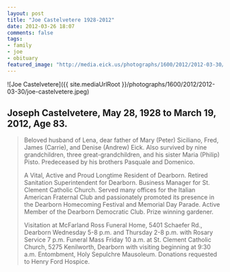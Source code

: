 ```yaml
---
layout: post
title: "Joe Castelvetere 1928-2012"
date: 2012-03-26 18:07
comments: false
tags:
- family
- joe
- obituary
featured_image: "http://media.eick.us/photographs/1600/2012/2012-03-30/joe-castelvetere.jpeg"
---
```


![Joe Castelvetere]({{ site.mediaUrlRoot }}/photographs/1600/2012/2012-03-30/joe-castelvetere.jpeg)

## Joseph Castelvetere, May 28, 1928 to March 19, 2012, Age 83.

> Beloved husband of Lena, dear father of Mary (Peter) Siciliano, Fred, James (Carrie), and Denise (Andrew) Eick. Also survived by nine grandchildren, three great-grandchildren, and his sister Maria (Philip) Pisto. Predeceased by his brothers Pasquale and Domenico.
>
> A Vital, Active and Proud Longtime Resident of Dearborn. Retired Sanitation Superintendent for Dearborn. Business Manager for St. Clement Catholic Church. Served many offices for the Italian American Fraternal Club and passionately promoted its presence in the Dearborn Homecoming Festival and Memorial Day Parade. Active Member of the Dearborn Democratic Club. Prize winning gardener.
>
> Visitation at McFarland Ross Funeral Home, 5401 Schaefer Rd., Dearborn Wednesday 5-8 p.m. and Thursday 2-8 p.m. with Rosary Service 7 p.m. Funeral Mass Friday 10 a.m. at St. Clement Catholic Church, 5275 Kenilworth, Dearborn with visiting beginning at 9:30 a.m. Entombment, Holy Sepulchre Mausoleum. Donations requested to Henry Ford Hospice.
